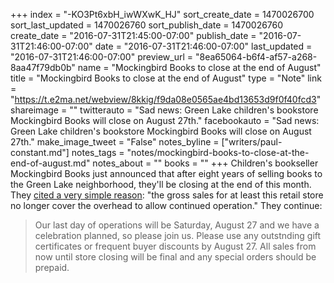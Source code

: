 +++
index = "-KO3Pt6xbH_iwWXwK_HJ"
sort_create_date = 1470026700
sort_last_updated = 1470026760
sort_publish_date = 1470026760
create_date = "2016-07-31T21:45:00-07:00"
publish_date = "2016-07-31T21:46:00-07:00"
date = "2016-07-31T21:46:00-07:00"
last_updated = "2016-07-31T21:46:00-07:00"
preview_url = "8ea65064-b6f4-af57-a268-8aa47f79db0b"
name = "Mockingbird Books to close at the end of August"
title = "Mockingbird Books to close at the end of August"
type = "Note"
link = "https://t.e2ma.net/webview/8kkig/f9da08e0565ae4bd13653d9f0f40fcd3"
shareimage = ""
twitterauto = "Sad news: Green Lake children's bookstore Mockingbird Books will close on August 27th."
facebookauto = "Sad news: Green Lake children's bookstore Mockingbird Books will close on August 27th."
make_image_tweet = "False"
notes_byline = ["writers/paul-constant.md"]
notes_tags = "notes/mockingbird-books-to-close-at-the-end-of-august.md"
notes_about = ""
books = ""
+++
Children's bookseller Mockingbird Books just announced that after eight years of selling books to the Green Lake neighborhood, they'll be closing at the end of this month. They [cited a very simple reason](https://t.e2ma.net/webview/8kkig/f9da08e0565ae4bd13653d9f0f40fcd3): "the gross sales for at least this retail store no longer cover the overhead to allow continued operation." They continue:

<blockquote> Our last day of operations will be Saturday, August 27 and we have a celebration planned, so please join us.  Please use any outstnding gift certificates or frequent buyer discounts by August 27.  All sales from now until store closing will be final and any special orders should be prepaid.</blockquote>